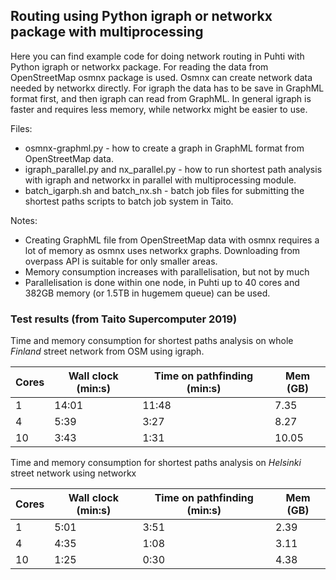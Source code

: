 ## Routing using Python igraph or networkx package with multiprocessing

Here you can find example code for doing network routing in Puhti with Python igraph or networkx package. For reading the data from OpenStreetMap osmnx package is used. Osmnx can create network data needed by networkx directly. For igraph the data has to be save in GraphML format first, and then igraph can read from GraphML. In general igraph is faster and requires less memory, while networkx might be easier to use.

Files:
* osmnx-graphml.py - how to create a graph in GraphML format from OpenStreetMap data.
* igraph_parallel.py and nx_parallel.py - how to run shortest path analysis with igraph and networkx in parallel with multiprocessing module.
* batch_igarph.sh and batch_nx.sh - batch job files for submitting the shortest paths scripts to batch job system in Taito.

Notes:
* Creating GraphML file from OpenStreetMap data with osmnx requires a lot of memory as osmnx uses networkx graphs. Downloading from overpass API is suitable for only smaller areas.
* Memory consumption increases with parallelisation, but not by much
* Parallelisation is done within one node, in Puhti up to 40 cores and 382GB memory (or 1.5TB in hugemem queue) can be used.

### Test results (from Taito Supercomputer 2019)
Time and memory consumption for shortest paths analysis on whole *Finland* street network from OSM using igraph.

| Cores	 |Wall clock (min:s)|Time on pathfinding (min:s)|Mem (GB)|
| ------ |------------------|-----------------------|--------|
| 1|14:01|11:48|7.35|
| 4|5:39|3:27|8.27|
| 10|3:43|1:31|10.05|

Time and memory consumption for shortest paths analysis on *Helsinki* street network using networkx

| Cores  |Wall clock (min:s)|Time on pathfinding (min:s)|Mem (GB)|
| ------ |------------------|-----------------------|--------|
| 1|5:01|3:51|2.39|
| 4|4:35|1:08|3.11|
| 10|1:25|0:30|4.38|


